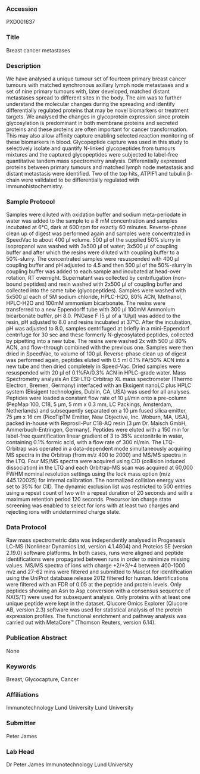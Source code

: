 ### Accession
PXD001637

### Title
Breast cancer metastases

### Description
We have analysed a unique tumour set of fourteen primary breast cancer tumours with matched synchronous axillary lymph node metastases and a set of nine primary tumours with, later developed, matched distant metastases spread to different sites in the body. The aim was to further understand the molecular changes during the spreading and identify differentially regulated proteins that may be novel biomarkers or treatment targets. We analysed the changes in glycoprotein expression since protein glycosylation is predominant in both membrane proteins and secreted proteins and these proteins are often important for cancer transformation. This may also allow affinity capture enabling selected reaction monitoring of these biomarkers in blood. Glycopeptide capture was used in this study to selectively isolate and quantify N-linked glycopeptides from tumours mixtures and the captured glycopeptides were subjected to label-free quantitative tandem mass spectrometry analysis. Differentially expressed proteins between primary tumours and matched lymph node metastasis and distant metastasis were identified. Two of the top hits, ATPIF1 and tubulin β-chain were validated to be differentially regulated with immunohistochemistry.

### Sample Protocol
Samples were diluted with oxidation buffer and sodium meta-periodate in water was added to the sample to a 8 mM concentration and samples incubated at 6°C, dark at 600 rpm for exactly 60 minutes. Reverse-phase clean up of digest was performed again and samples were concentrated in SpeedVac to about 400 µl volume. 500 µl of the supplied 50% slurry in isopropanol was washed with 3x500 µl of water; 3x500 µl of coupling buffer and after which the resins were diluted with coupling buffer to a 50%-slurry. The concentrated samples were resuspended with 400 µl coupling buffer and pH adjusted to 4.5 and then 500 µl of the 50%-slurry in coupling buffer was added to each sample and incubated at head-over rotation, RT overnight. Supernatant was collected by centrifugation (non-bound peptides) and resin washed with 2x500 µl of coupling buffer and collected into the same tube (glycopeptides).  Samples were washed with 5x500 µl each of 5M sodium chloride, HPLC-H2O, 80% ACN, Methanol, HPLC-H2O and 100mM ammonium bicarbonate. The resins were transferred to a new Eppendorff tube with 300 µl 100mM Ammonium bicarbonate buffer, pH 8.0. PNGase F (5 µl of a 1U/µl) was added to the resin, pH adjusted to 8.0 and resins incubated at 37°C. After the incubation, pH was adjusted to 8.0, samples centrifuged at briefly in a mini-Eppendorf centrifuge for 30 sec and these formerly N-glycosylated peptides, collected by pipetting into a new tube. The resins were washed 2x with 500 µl 80% ACN, and flow-through combined with the previous one. Samples were then dried in SpeedVac, to volume of 100 µl. Reverse-phase clean up of digest was performed again, peptides eluted with 0.5 ml 0.1% FA/50% ACN into a new tube and then dried completely in Speed-Vac. Dried samples were resuspended with 20 µl of 0.1%FA/0.3% ACN in HPLC-grade water.  Mass Spectrometry analysis An ESI-LTQ-Orbitrap XL mass spectrometer (Thermo Electron, Bremen, Germany) interfaced with an Eksigent nanoLC plus HPLC system (Eksigent technologies, Dublin, CA, USA) was used for all analyses. Peptides were loaded a constant flow rate of 10 µl/min onto a pre-column (PepMap 100, C18, 5 µm, 5 mm x 0.3 mm, LC Packings, Amsterdam, Netherlands) and subsequently separated on a 10 µm fused silica emitter, 75 µm x 16 cm (PicoTipTM Emitter, New Objective, Inc. Woburn, MA, USA), packed in-house with Reprosil-Pur C18-AQ resin (3 µm Dr. Maisch GmbH, Ammerbuch-Entringen, Germany). Peptides were eluted with a 150 min for label-free quantification linear gradient of 3 to 35% acetonitrile in water, containing 0.1% formic acid, with a flow rate of 300 nl/min.  The LTQ-Orbitrap was operated in a data-dependent mode simultaneously acquiring MS spectra in the Orbitrap (from m/z 400 to 2000) and MS/MS spectra in the LTQ. Four MS/MS spectra were acquired using CID (collision induced dissociation) in the LTQ and each Orbitrap-MS scan was acquired at 60,000 FWHM nominal resolution settings using the lock mass option (m/z 445.120025) for internal calibration. The normalized collision energy was set to 35% for CID. The dynamic exclusion list was restricted to 500 entries using a repeat count of two with a repeat duration of 20 seconds and with a maximum retention period 120 seconds. Precursor ion charge state screening was enabled to select for ions with at least two charges and rejecting ions with undetermined charge state.

### Data Protocol
Raw mass spectrometric data was independently analysed in Progenesis LC-MS (Nonlinear Dynamics Ltd, version 4.1.4804) and Proteios SE (version 2.19.0) software platforms. In both cases, runs were aligned and peptide identifications were propagated between runs in order to minimize missing values. MS/MS spectra of ions with charge +2/+3/+4 between 400-1000 m/z and 27-62 mins were filtered and submitted to Mascot for identification using the UniProt database release 2012 filtered for human. Identifications were filtered with an FDR of 0.05 at the peptide and protein levels. Only peptides showing an Asn to Asp conversion with a consensus sequence of NX(S/T) were used for subsequent analysis. Only proteins with at least one unique peptide were kept in the dataset. Qlucore Omics Explorer (Qlucore AB, version 2.3) software was used for statistical analysis of the protein expression profiles. The functional enrichment and pathway analysis was carried out with MetaCore™ (Thomson Reuters, version 6.14).

### Publication Abstract
None

### Keywords
Breast, Glycocapture, Cancer

### Affiliations
Immunotechnology Lund University
Lund University

### Submitter
Peter James

### Lab Head
Dr Peter James
Immunotechnology Lund University


